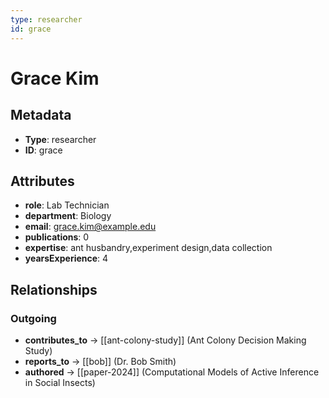 ```yaml
---
type: researcher
id: grace
---
```


# Grace Kim

## Metadata

- **Type**: researcher
- **ID**: grace

## Attributes

- **role**: Lab Technician
- **department**: Biology
- **email**: grace.kim@example.edu
- **publications**: 0
- **expertise**: ant husbandry,experiment design,data collection
- **yearsExperience**: 4

## Relationships

### Outgoing

- **contributes_to** → [[ant-colony-study]] (Ant Colony Decision Making Study)
- **reports_to** → [[bob]] (Dr. Bob Smith)
- **authored** → [[paper-2024]] (Computational Models of Active Inference in Social Insects)

